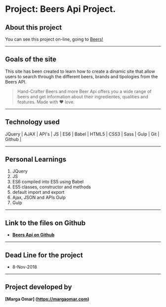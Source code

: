 # Project: Beers Api Project.
## About this project
You can see this project on-line, going to [Beers!](http://margaomar.github.io/BeersApi/index.html)

----
## Goals of the site
This site has been created to learn how to create a dinamic site that allow users to search through the different beers, brands and tipologies from the Beers API. 

> Hand-Crafter Beers and more
Beer Api offers you a wide range of beers and get information about their ingredientes, qualities and features. Made with &#10084; love.

----
## Technology used
JQuery | AJAX | API's | JS | ES6 | Babel | HTML5 | CSS3 | Sass | Gulp | Git | Github | 


----
## Personal Learnings

1. JQuery
2. JS 
3. ES6 compiled into ES5 using Babel 
4. ES5 classes, constructor and methods
5. default import and export
6. Ajax, JSON and APIs Gulp
7. Gulp



----
## Link to the files on Github
* **[Beers Api on Github](https://github.com/margaomar/BeersApi)**

<!-- ----
## Media Query Mobile First Break Points 

* 425px

* 600px

* 1200px

----
## Device Screenshots

**Mobile Device**
----
<img src="screenshoots/movile-closed-320px.png" width="320px" />
<img src="screenshoots/movile-open-320px.jpg" width="320px" />

**Tablet Device**
----
<img src="screenshoots/tablet-closed-600px.png" width="600px" />
<img src="screenshoots/tablet-open-600px.jpg" width="600px" />


**Desktop Device**
----
<img src="screenshoots/desktop-closed-1200px.png" width="1200px" />
<img src="screenshoots/desktop-open-1200px.png" width="1200px" />
 -->

----
## Dead Line for the project
* 8-Nov-2018

----
## Project developed by 
 **[Marga Omar]
(https://margaomar.com)**